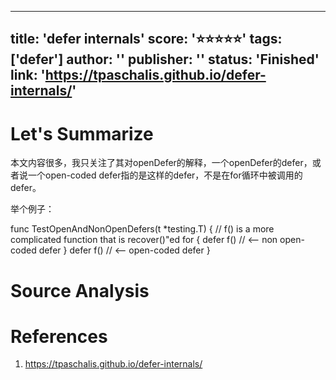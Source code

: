 
---
title: 'defer internals'
score: '⭐️⭐️⭐️⭐️⭐️'
tags: ['defer']
author: ''
publisher: ''
status: 'Finished'
link: 'https://tpaschalis.github.io/defer-internals/'
---

# Let's Summarize

本文内容很多，我只关注了其对openDefer的解释，一个openDefer的defer，或者说一个open-coded defer指的是这样的defer，不是在for循环中被调用的defer。

举个例子：

func TestOpenAndNonOpenDefers(t *testing.T) {
    // f() is a more complicated function that is recover()"ed
    for {
        defer f() // <-- non open-coded defer
    }
    defer f() // <-- open-coded defer
}

# Source Analysis



# References
1. https://tpaschalis.github.io/defer-internals/
